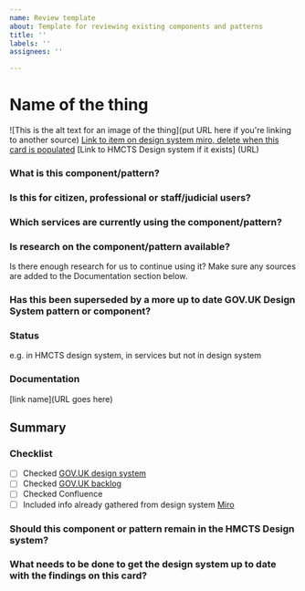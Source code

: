 ```yaml
---
name: Review template
about: Template for reviewing existing components and patterns
title: ''
labels: ''
assignees: ''

---
```


# Name of the thing

![This is the alt text for an image of the thing](put URL here if you're linking to another source)
[Link to item on design system miro, delete when this card is populated](URL)
[Link to HMCTS Design system if it exists] (URL)

### What is this component/pattern?

### Is this for citizen, professional or staff/judicial users?

### Which services are currently using the component/pattern?

### Is research on the component/pattern available? 
Is there enough research for us to continue using it? Make sure any sources are added to the Documentation section below.

### Has this been superseded by a more up to date GOV.UK Design System pattern or component?

### Status
e.g. in HMCTS design system, in services but not in design system

### Documentation
[link name](URL goes here)

## Summary
### Checklist
- [ ] Checked [GOV.UK design system](https://design-system.service.gov.uk/)
- [ ] Checked [GOV.UK backlog](https://github.com/alphagov/govuk-design-system-backlog/issues)
- [ ] Checked Confluence
- [ ] Included info already gathered from design system [Miro](https://miro.com/app/board/uXjVOS5QrxU=/?invite_link_id=3316733703)

### Should this component or pattern remain in the HMCTS Design system?

### What needs to be done to get the design system up to date with the findings on this card?
